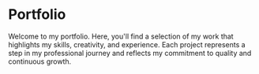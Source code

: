 # Portfolio
Welcome to my portfolio. Here, you'll find a selection of my work that highlights my skills, creativity, and experience. Each project represents a step in my professional journey and reflects my commitment to quality and continuous growth.
